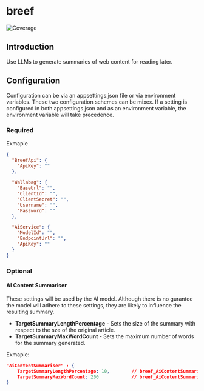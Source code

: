 # breef

![Coverage](https://gist.githubusercontent.com/elzik/527882e89a938dc78f61a08c300edec4/raw/c93a0d914e1219520529a650f0dac24d809bee53/breef-code-coverage-main.svg)


## Introduction

Use LLMs to generate summaries of web content for reading later.

## Configuration

Configuration can be via an appsettings.json file or via environment variables. These two configuration schemes can be mixex. If a setting is configured in both appsettings.json and as an environment variable, the environment variable will take precedence.

### Required

Exmaple
```json
{
  "BreefApi": {
    "ApiKey": ""
  },

  "Wallabag": {
    "BaseUrl": "",
    "ClientId": "",
    "ClientSecret": "",
    "Username": "",
    "Password": ""
  },

  "AiService": {
    "ModelId": "",
    "EndpointUrl": "",
    "ApiKey": ""
  }
}
```

### Optional

#### AI Content Summariser

These settings will be used by the AI model. Although there is no gurantee the model will adhere to these settings, they are likely to influence the resulting summary.

- **TargetSummaryLengthPercentage** - Sets the size of the summary with respect to the sze of the original article.
- **TargetSummaryMaxWordCount** - Sets the maximum number of words for the summary generated.

Exmaple:

```json
"AiContentSummariser" : {
    TargetSummaryLengthPercentage: 10,        // breef_AiContentSummariser__TargetSummaryLengthPercentage
    TargetSummaryMaxWordCount: 200            // breef_AiContentSummariser__TargetSummaryMaxWordCount
}
```